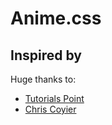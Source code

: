 # Anime.css

## Inspired by

Huge thanks to:

* [Tutorials Point](https://www.tutorialspoint.com/css/css_animation.htm)
* [Chris Coyier](https://css-tricks.com/snippets/css/keyframe-animation-syntax)
